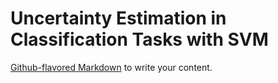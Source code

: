 # Uncertainty Estimation in Classification Tasks with SVM

[Github-flavored Markdown](https://guides.github.com/features/mastering-markdown/)
to write your content.